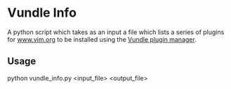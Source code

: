 Vundle Info
===========
A python script which takes as an input a file which lists a series of plugins for www.vim.org to be installed using the [Vundle plugin manager](https://github.com/gmarik/Vundle.vim).

Usage
-----
python vundle_info.py \<input_file\> \<output_file\>


